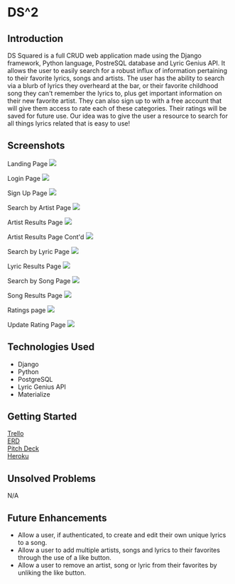 # DS^2 

## Introduction
DS Squared is a full CRUD web application made using the Django framework, Python language, PostreSQL database and Lyric Genius API. It allows the user to easily search for a robust influx of information pertaining to their favorite lyrics, songs and artists. The user has the ability to search via a blurb of lyrics they overheard at the bar, or their favorite childhood song they can't remember the lyrics to, plus get important information on their new favorite artist. They can also sign up to with a free account that will give them access to rate each of these categories. Their ratings will be saved for future use. Our idea was to give the user a resource to search for all things lyrics related that is easy to use!

## Screenshots
Landing Page
![](https://i.imgur.com/0aPzTKn.png)

Login Page
![](https://i.imgur.com/5V1zL2o.png)

Sign Up Page
![](https://i.imgur.com/7emJ1AA.png)

Search by Artist Page
![](https://i.imgur.com/8WTmSVR.png)

Artist Results Page
![](https://i.imgur.com/Nw0oLY2.png)

Artist Results Page Cont'd
![](https://i.imgur.com/G8lE1bm.png)

Search by Lyric Page
![](https://i.imgur.com/TAiakqK.png)

Lyric Results Page
![](https://i.imgur.com/zBOVoxD.png)

Search by Song Page 
![](https://i.imgur.com/KX6QVEJ.png)

Song Results Page
![](https://i.imgur.com/cHnqaPD.png)

Ratings page
![](https://i.imgur.com/47QaJ6G.png)

Update Rating Page
![](https://i.imgur.com/8BR8oCJ.png)


## Technologies Used
- Django
- Python
- PostgreSQL
- Lyric Genius API
- Materialize

## Getting Started

[Trello](https://trello.com/b/3j4AWuX8/project-4-board)\
[ERD](https://drawsql.app/k-8/diagrams/project-4)\
[Pitch Deck](https://www.canva.com/design/DAE6sZopvqs/FldBPvVw22ddH5hl0NM2qw/edit?layoutQuery=presentations+%2816%3A9%29)\
[Heroku]()

## Unsolved Problems
N/A

## Future Enhancements
- Allow a user, if authenticated, to create and edit their own unique lyrics to a song.
- Allow a user to add multiple artists, songs and lyrics to their favorites through the use of a like button.
- Allow a user to remove an artist, song or lyric from their favorites by unliking the like button. 